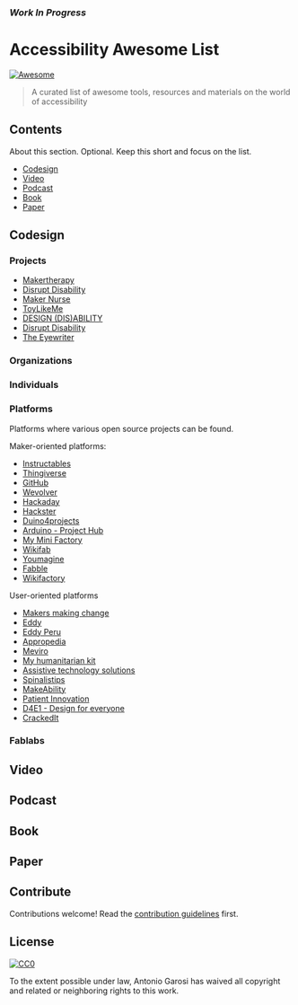 ### *Work In Progress*

# Accessibility Awesome List

[![Awesome](https://awesome.re/badge.svg)](https://awesome.re)

> A curated list of awesome tools, resources and materials on the world of accessibility

## Contents

About this section. Optional. Keep this short and focus on the list.

- [Codesign](#Codesign)
- [Video](#Video)
- [Podcast](#Podcast)
- [Book](#Book)
- [Paper](#Paper)

## Codesign

### Projects

- [Makertherapy](https://www.makertherapy.com)
- [Disrupt Disability](https://www.disruptdisability.org/)
- [Maker Nurse](https://makernurse.com/)
- [ToyLikeMe](https://www.toylikeme.org/)
- [DESIGN (DIS)ABILITY](https://www.design-dis-ability.com/english-home)
- [Disrupt Disability](https://www.disruptdisability.org/)
- [The Eyewriter](https://www.eyewriter.org/)

### Organizations
### Individuals
### Platforms

Platforms where various open source projects can be found.

Maker-oriented platforms:

* [Instructables](https://www.instructables.com)  
* [Thingiverse](https://www.thingiverse.com)
* [GitHub](https://www.github.com)
* [Wevolver](https://www.wevolver.com) 
* [Hackaday](https://www.hackaday.io)
* [Hackster](https://www.hackster.io)
* [Duino4projects](http://duino4projects.com)
* [Arduino - Project Hub](https://create.arduino.cc/projecthub)
* [My Mini Factory](https://www.myminifactory.com/) 
* [Wikifab](http://wikifab.org/wiki/Accueil) 
* [Youmagine](https://www.youmagine.com)  
* [Fabble](http://fabble.cc/)
* [Wikifactory](https://wikifactory.com/)

User-oriented platforms

* [Makers making change](https://www.makersmakingchange.com)
* [Eddy](http://eddiy.es/doku.php?id=soluciones_segun_discapacidad:soluciones)
* [Eddy Peru](http://www.eddiy.pe/doku.php?id=vida_independiente:conjunto_de_soluciones_publicadas)
* [Appropedia](http://www.appropedia.org)
* [Meviro](https://www.meviro.org)
* [My humanitarian kit](http://wikilab.myhumankit.org/index.php?title=Main_Page)
* [Assistive technology solutions](https://atsolutions.org/)
* [Spinalistips](https://spinalistips.se/en)
* [MakeAbility](https://www.makeability.org.uk/)
* [Patient Innovation](https://patient-innovation.com)
* [D4E1 - Design for everyone](http://designforeveryone.howest.be/output/)
* [CrackedIt](https://cracked-it.org)

### Fablabs

## Video

## Podcast

## Book

## Paper

## Contribute

Contributions welcome! Read the [contribution guidelines](contributing.md) first.


## License

[![CC0](https://mirrors.creativecommons.org/presskit/buttons/88x31/svg/cc-zero.svg)](https://creativecommons.org/publicdomain/zero/1.0)

To the extent possible under law, Antonio Garosi has waived all copyright and
related or neighboring rights to this work.
